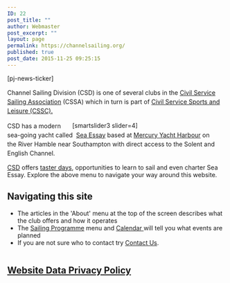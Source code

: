 ```yaml
---
ID: 22
post_title: ""
author: Webmaster
post_excerpt: ""
layout: page
permalink: https://channelsailing.org/
published: true
post_date: 2015-11-25 09:25:15
---
```

<p>[pj-news-ticker]</p>
<p style="line-height: 1.5em;"><span style="line-height: 1.5em;">Channel Sailing Division (CSD) is one of several clubs in the <a href="http://www.cs-sailing.org/" target="_blank" rel="noopener noreferrer">Civil Service Sailing Association</a> (CSSA) which in turn is part of <a href="http://www.cssc.co.uk/" target="_blank" rel="noopener noreferrer">Civil Service Sports and Leisure (CSSC).</a> </span></p>
<div style="float: Right; width: 70%; padding: 1px;">[smartslider3 slider=4]</div>
<p style="line-height: 1.5em;"><span style="line-height: 1.5em;">CSD has</span> a modern sea-going yacht called  <a href="//channelsailing.org/seaessay-2/">Sea Essay</a> based at <a title="Mercury Yacht Harbour" href="https://channelsailing.wordpress.com/home-2/mercury-yacht-harbour/" target="_blank" rel="noopener noreferrer">Mercury Yacht Harbour</a> on the River Hamble near Southampton with direct access to the Solent and English Channel.</p>

<!-- wp:paragraph -->
<p><a href="https://channelsailing.org/home/about/">CSD</a> offers <a href="http://day%20sail/">taster days</a>, opportunities to learn to sail and even charter Sea Essay.  Explore the above menu to navigate your way around this website.  </p>
<!-- /wp:paragraph -->

<!-- wp:heading -->
<h2>Navigating this site</h2>
<!-- /wp:heading -->

<!-- wp:columns -->
<div class="wp-block-columns"><!-- wp:column {"width":66.66} -->
<div class="wp-block-column" style="flex-basis:66.66%"><!-- wp:list -->
<ul><li>The articles in the 'About' menu at the top of the screen describes what the club offers and how it operates</li><li>The <a href="https://channelsailing.org/sailing-opportunities/">Sailing Programme</a>&nbsp;menu and <a href="https://channelsailing.org/2018/03/02/csd-calendar/">Calendar </a>will tell you what events are planned</li><li>If you are not sure who to contact try <a href="https://channelsailing.org/contacts/">Contact Us</a>.</li></ul>
<!-- /wp:list --></div>
<!-- /wp:column -->

<!-- wp:column {"width":33.33} -->
<div class="wp-block-column" style="flex-basis:33.33%"><!-- wp:image {"id":2717,"sizeSlug":"large"} -->
<figure class="wp-block-image size-large"><img src="https://channelsailing.org/wp-content/uploads/2020/07/about-Menu-small.png" alt="" class="wp-image-2717"/></figure>
<!-- /wp:image --></div>
<!-- /wp:column --></div>
<!-- /wp:columns -->

<!-- wp:heading -->
<h2> <a href="//channelsailing.org/website-data-privacy-policy/">Website Data Privacy Policy</a> </h2>
<!-- /wp:heading -->